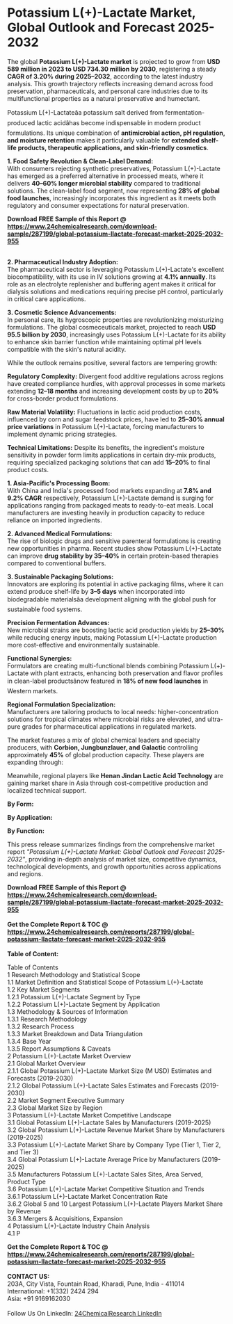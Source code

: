 <h1>Potassium L(+)-Lactate Market, Global Outlook and Forecast 2025-2032</h1><p>The global <strong>Potassium L(+)-Lactate market</strong> is projected to grow from <strong>USD 589 million in 2023 to USD 734.30 million by 2030</strong>, registering a steady <strong>CAGR of 3.20% during 2025–2032</strong>, according to the latest industry analysis. This growth trajectory reflects increasing demand across food preservation, pharmaceuticals, and personal care industries due to its multifunctional properties as a natural preservative and humectant.</p><p>Potassium L(+)-Lactateâa potassium salt derived from fermentation-produced lactic acidâhas become indispensable in modern product formulations. Its unique combination of <strong>antimicrobial action, pH regulation, and moisture retention</strong> makes it particularly valuable for <strong>extended shelf-life products, therapeutic applications, and skin-friendly cosmetics</strong>.</p><p><strong>1. Food Safety Revolution &amp; Clean-Label Demand:</strong><br>
With consumers rejecting synthetic preservatives, Potassium L(+)-Lactate has emerged as a preferred alternative in processed meats, where it delivers <strong>40–60% longer microbial stability</strong> compared to traditional solutions. The clean-label food segment, now representing <strong>28% of global food launches</strong>, increasingly incorporates this ingredient as it meets both regulatory and consumer expectations for natural preservation.</p><div><b>Download FREE Sample of this Report @ 
            <a href="https://www.24chemicalresearch.com/download-sample/287199/global-potassium-llactate-forecast-market-2025-2032-955">
            https://www.24chemicalresearch.com/download-sample/287199/global-potassium-llactate-forecast-market-2025-2032-955</a></b></div><br><p><strong>2. Pharmaceutical Industry Adoption:</strong><br>
The pharmaceutical sector is leveraging Potassium L(+)-Lactate's excellent biocompatibility, with its use in IV solutions growing at <strong>4.1% annually</strong>. Its role as an electrolyte replenisher and buffering agent makes it critical for dialysis solutions and medications requiring precise pH control, particularly in critical care applications.</p><p><strong>3. Cosmetic Science Advancements:</strong><br>
In personal care, its hygroscopic properties are revolutionizing moisturizing formulations. The global cosmeceuticals market, projected to reach <strong>USD 95.5 billion by 2030</strong>, increasingly uses Potassium L(+)-Lactate for its ability to enhance skin barrier function while maintaining optimal pH levels compatible with the skin's natural acidity.</p><p>While the outlook remains positive, several factors are tempering growth:</p><p><strong>Regulatory Complexity:</strong> Divergent food additive regulations across regions have created compliance hurdles, with approval processes in some markets extending <strong>12–18 months</strong> and increasing development costs by up to <strong>20%</strong> for cross-border product formulations.</p><p><strong>Raw Material Volatility:</strong> Fluctuations in lactic acid production costs, influenced by corn and sugar feedstock prices, have led to <strong>25–30% annual price variations</strong> in Potassium L(+)-Lactate, forcing manufacturers to implement dynamic pricing strategies.</p><p><strong>Technical Limitations:</strong> Despite its benefits, the ingredient's moisture sensitivity in powder form limits applications in certain dry-mix products, requiring specialized packaging solutions that can add <strong>15–20%</strong> to final product costs.</p><p><strong>1. Asia-Pacific's Processing Boom:</strong><br>
With China and India's processed food markets expanding at <strong>7.8% and 9.2% CAGR</strong> respectively, Potassium L(+)-Lactate demand is surging for applications ranging from packaged meats to ready-to-eat meals. Local manufacturers are investing heavily in production capacity to reduce reliance on imported ingredients.</p><p><strong>2. Advanced Medical Formulations:</strong><br>
The rise of biologic drugs and sensitive parenteral formulations is creating new opportunities in pharma. Recent studies show Potassium L(+)-Lactate can improve <strong>drug stability by 35–40%</strong> in certain protein-based therapies compared to conventional buffers.</p><p><strong>3. Sustainable Packaging Solutions:</strong><br>
Innovators are exploring its potential in active packaging films, where it can extend produce shelf-life by <strong>3–5 days</strong> when incorporated into biodegradable materialsâa development aligning with the global push for sustainable food systems.</p><p><strong>Precision Fermentation Advances:</strong><br>
	New microbial strains are boosting lactic acid production yields by <strong>25–30%</strong> while reducing energy inputs, making Potassium L(+)-Lactate production more cost-effective and environmentally sustainable.</p><p><strong>Functional Synergies:</strong><br>
	Formulators are creating multi-functional blends combining Potassium L(+)-Lactate with plant extracts, enhancing both preservation and flavor profiles in clean-label productsânow featured in <strong>18% of new food launches</strong> in Western markets.</p><p><strong>Regional Formulation Specialization:</strong><br>
	Manufacturers are tailoring products to local needs: higher-concentration solutions for tropical climates where microbial risks are elevated, and ultra-pure grades for pharmaceutical applications in regulated markets.</p><p>The market features a mix of global chemical leaders and specialty producers, with <strong>Corbion, Jungbunzlauer, and Galactic</strong> controlling approximately <strong>45%</strong> of global production capacity. These players are expanding through:</p><p>Meanwhile, regional players like <strong>Henan Jindan Lactic Acid Technology</strong> are gaining market share in Asia through cost-competitive production and localized technical support.</p><p><strong>By Form:</strong></p><p><strong>By Application:</strong></p><p><strong>By Function:</strong></p><p>This press release summarizes findings from the comprehensive market report <em>"Potassium L(+)-Lactate Market: Global Outlook and Forecast 2025-2032"</em>, providing in-depth analysis of market size, competitive dynamics, technological developments, and growth opportunities across applications and regions.</p><div><b>Download FREE Sample of this Report @ 
            <a href="https://www.24chemicalresearch.com/download-sample/287199/global-potassium-llactate-forecast-market-2025-2032-955">
            https://www.24chemicalresearch.com/download-sample/287199/global-potassium-llactate-forecast-market-2025-2032-955</a></b></div><br><div><b>Get the Complete Report & TOC @ 
            <a href="https://www.24chemicalresearch.com/reports/287199/global-potassium-llactate-forecast-market-2025-2032-955">
            https://www.24chemicalresearch.com/reports/287199/global-potassium-llactate-forecast-market-2025-2032-955</a></b></div><br>
            <b>Table of Content:</b><p>Table of Contents<br />
1 Research Methodology and Statistical Scope<br />
1.1 Market Definition and Statistical Scope of Potassium L(+)-Lactate<br />
1.2 Key Market Segments<br />
1.2.1 Potassium L(+)-Lactate Segment by Type<br />
1.2.2 Potassium L(+)-Lactate Segment by Application<br />
1.3 Methodology & Sources of Information<br />
1.3.1 Research Methodology<br />
1.3.2 Research Process<br />
1.3.3 Market Breakdown and Data Triangulation<br />
1.3.4 Base Year<br />
1.3.5 Report Assumptions & Caveats<br />
2 Potassium L(+)-Lactate Market Overview<br />
2.1 Global Market Overview<br />
2.1.1 Global Potassium L(+)-Lactate Market Size (M USD) Estimates and Forecasts (2019-2030)<br />
2.1.2 Global Potassium L(+)-Lactate Sales Estimates and Forecasts (2019-2030)<br />
2.2 Market Segment Executive Summary<br />
2.3 Global Market Size by Region<br />
3 Potassium L(+)-Lactate Market Competitive Landscape<br />
3.1 Global Potassium L(+)-Lactate Sales by Manufacturers (2019-2025)<br />
3.2 Global Potassium L(+)-Lactate Revenue Market Share by Manufacturers (2019-2025)<br />
3.3 Potassium L(+)-Lactate Market Share by Company Type (Tier 1, Tier 2, and Tier 3)<br />
3.4 Global Potassium L(+)-Lactate Average Price by Manufacturers (2019-2025)<br />
3.5 Manufacturers Potassium L(+)-Lactate Sales Sites, Area Served, Product Type<br />
3.6 Potassium L(+)-Lactate Market Competitive Situation and Trends<br />
3.6.1 Potassium L(+)-Lactate Market Concentration Rate<br />
3.6.2 Global 5 and 10 Largest Potassium L(+)-Lactate Players Market Share by Revenue<br />
3.6.3 Mergers & Acquisitions, Expansion<br />
4 Potassium L(+)-Lactate Industry Chain Analysis<br />
4.1 P</p><div><b>Get the Complete Report & TOC @ 
            <a href="https://www.24chemicalresearch.com/reports/287199/global-potassium-llactate-forecast-market-2025-2032-955">
            https://www.24chemicalresearch.com/reports/287199/global-potassium-llactate-forecast-market-2025-2032-955</a></b></div><br><b>CONTACT US:</b><br>
            203A, City Vista, Fountain Road, Kharadi, Pune, India - 411014<br>
            International: +1(332) 2424 294<br>
            Asia: +91 9169162030 <br><br>
            Follow Us On LinkedIn: <a href="https://www.linkedin.com/company/24chemicalresearch/">24ChemicalResearch LinkedIn</a>